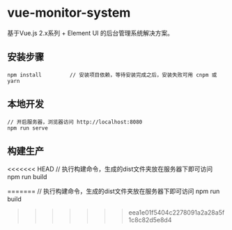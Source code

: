 # vue-monitor-system #
基于Vue.js 2.x系列 + Element UI 的后台管理系统解决方案。

## 安装步骤 ##
	npm install         // 安装项目依赖，等待安装完成之后，安装失败可用 cnpm 或 yarn

## 本地开发 ##

    // 开启服务器，浏览器访问 http://localhost:8080
    npm run serve

## 构建生产 ##

<<<<<<< HEAD
    // 执行构建命令，生成的dist文件夹放在服务器下即可访问
    npm run build
    
=======
	// 执行构建命令，生成的dist文件夹放在服务器下即可访问
	npm run build
	
>>>>>>> eea1e01f5404c2278091a2a28a5f1c8c82d5e8d4
